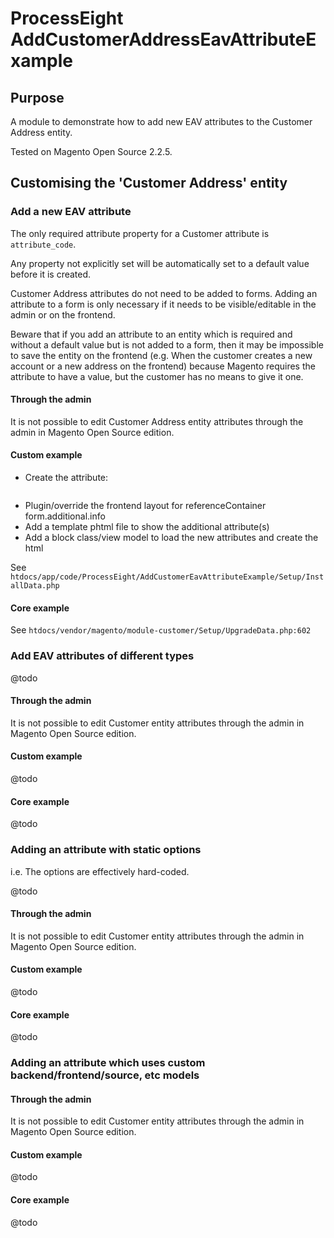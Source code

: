 # ProcessEight AddCustomerAddressEavAttributeExample

## Purpose
A module to demonstrate how to add new EAV attributes to the Customer Address entity.

Tested on Magento Open Source 2.2.5.

## Customising the 'Customer Address' entity

### Add a new EAV attribute

The only required attribute property for a Customer attribute is `attribute_code`. 

Any property not explicitly set will be automatically set to a default value before it is created.

Customer Address attributes do not need to be added to forms. Adding an attribute to a form is only necessary if it needs to be visible/editable in the admin or on the frontend.

Beware that if you add an attribute to an entity which is required and without a default value but is not added to a form, then it may be impossible to save the entity on the frontend (e.g. When the customer creates a new account or a new address on the frontend) because Magento requires the attribute to have a value, but the customer has no means to give it one.

#### Through the admin

It is not possible to edit Customer Address entity attributes through the admin in Magento Open Source edition.

#### Custom example

* Create the attribute:
```php

```
* Plugin/override the frontend layout for referenceContainer form.additional.info
* Add a template phtml file to show the additional attribute(s)
* Add a block class/view model to load the new attributes and create the html

See `htdocs/app/code/ProcessEight/AddCustomerEavAttributeExample/Setup/InstallData.php`

#### Core example

See `htdocs/vendor/magento/module-customer/Setup/UpgradeData.php:602`

### Add EAV attributes of different types

@todo

#### Through the admin

It is not possible to edit Customer entity attributes through the admin in Magento Open Source edition.

#### Custom example
@todo

#### Core example
@todo

### Adding an attribute with static options

i.e. The options are effectively hard-coded.

@todo

#### Through the admin

It is not possible to edit Customer entity attributes through the admin in Magento Open Source edition.

#### Custom example
@todo

#### Core example
@todo

### Adding an attribute which uses custom backend/frontend/source, etc models

#### Through the admin

It is not possible to edit Customer entity attributes through the admin in Magento Open Source edition.

#### Custom example
@todo

#### Core example
@todo
